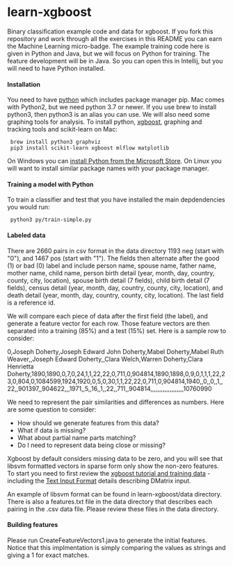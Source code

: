 # learn-xgboost
Binary classification example code and data for xgboost.  If you fork this repository and work through all the exercises in this README you can earn the Machine Learning micro-badge.  The example training code here is given in Python and Java, but we will focus on Python for training.  The feature development will be in Java.  So you can open this in Intellij, but you will need to have Python installed.

#### Installation

You need to have [python](https://www.python.org/) which includes package manager pip.  Mac comes with Python2, but we need python 3.7 or newer.  If you use brew to install python3, then python3 is an alias you can use.  We will also need some graphing tools for analysis.  To install python, [xgboost](https://xgboost.readthedocs.io/en/latest/python/python_api.html#module-xgboost.sklearn), graphing and tracking tools and scikit-learn on Mac:

     brew install python3 graphviz
     pip3 install scikit-learn xgboost mlflow matplotlib
     
On Windows you can [install Python from the Microsoft Store](https://www.microsoft.com/en-us/p/python-37/9nj46sx7x90p?activetab=pivot:overviewtab).  On Linux you will want to install similar package names with your package manager.

#### Training a model with Python
To train a classifier and test that you have installed the main depdendencies you would run:

     python3 py/train-simple.py

#### Labeled data

There are 2660 pairs in csv format in the data directory 1193 neg (start with "0"), and 1467 pos (start with "1").  The fields then alternate after the good (1) or bad (0) label and include person name, spouse name, father name, mother name, child name, person birth detail (year, month, day, country, county, city, location), spouse birth detail (7 fields), child birth detail (7 fields), census detail (year, month, day, country, county, city, location), and death detail (year, month, day, country, county, city, location).  The last field is a reference id.

We will compare each piece of data after the first field (the label), and generate a feature vector for each row.  Those feature vectors are then separated into a training (85%) and a test (15%) set.  Here is a sample row to consider:

0,Joseph Doherty,Joseph Edward John Doherty,Mabel Doherty,Mabel Ruth Weaver,,Joseph Edward Doherty,,Clara Welch,Warren Doherty,Clara Henrietta Doherty,1890,1890,0,7,0,24,1,1,22,22,0,711,0,904814,1890,1898,0,9,0,1,1,1,22,23,0,804,0,1084599,1924,1920,0,5,0,30,1,1,22,22,0,711,0,904814,1940,,0,,0,,1,,22,,901397,,904622,,,1971,,5,,16,,1,,22,,711,,904814,,,,,,,,,,,,,,,,,,,10760990

We need to represent the pair similarities and differences as numbers.  Here are some question to consider:
* How should we generate features from this data?
* What if data is missing?
* What about partial name parts matching?
* Do I need to represent data being close or missing?

Xgboost by default considers missing data to be zero, and you will see that libsvm formatted vectors in sparse form only show the non-zero features.  To start you need to first review the [xgboost tutorial and training data](https://xgboost.readthedocs.io/en/latest/get_started.html) - including the [Text Input Format](https://xgboost.readthedocs.io/en/latest/tutorials/input_format.html) details describing DMatrix input.

An example of libsvm format can be found in learn-xgboost/data directory.  There is also a features.txt file in the data directory that describes each pairing in the .csv data file.  Please review these files in the data directory.

#### Building features
Please run CreateFeatureVectors1.java to generate the initial features.  Notice that this implmentation is simply comparing the values as strings and giving a 1 for exact matches.

